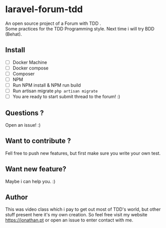 # laravel-forum-tdd
An open source project of a Forum with TDD .  
Some practices for the TDD Programming style. Next time i will try BDD (Behat).  

## Install  

 - [ ] Docker Machine  
 - [ ] Docker compose  
 - [ ] Composer  
 - [ ] NPM  
 - [ ] Run NPM install & NPM run build  
 - [ ] Run artisan migrate `php artisan migrate`  
 - [ ] You are ready to start submit thread to the forum!  :)  
 
## Questions ?  

Open an issue! :)  

## Want to contribute ?  

Fell free to push new features, but first make sure you write your own test.  

## Want new feature?  

Maybe i can help you. :)  

## Author  

This was video class which i pay to get out most of TDD's world, but other stuff present here it's my own creation. So feel free visit my website https://jonathan.pt or open an issue to enter contact with me.  
